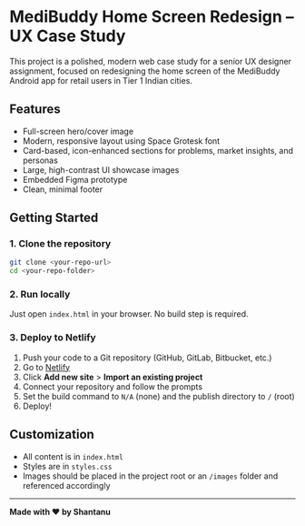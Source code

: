 # MediBuddy Home Screen Redesign – UX Case Study

This project is a polished, modern web case study for a senior UX designer assignment, focused on redesigning the home screen of the MediBuddy Android app for retail users in Tier 1 Indian cities.

## Features
- Full-screen hero/cover image
- Modern, responsive layout using Space Grotesk font
- Card-based, icon-enhanced sections for problems, market insights, and personas
- Large, high-contrast UI showcase images
- Embedded Figma prototype
- Clean, minimal footer

## Getting Started

### 1. Clone the repository
```bash
git clone <your-repo-url>
cd <your-repo-folder>
```

### 2. Run locally
Just open `index.html` in your browser. No build step is required.

### 3. Deploy to Netlify
1. Push your code to a Git repository (GitHub, GitLab, Bitbucket, etc.)
2. Go to [Netlify](https://www.netlify.com/)
3. Click **Add new site** > **Import an existing project**
4. Connect your repository and follow the prompts
5. Set the build command to `N/A` (none) and the publish directory to `/` (root)
6. Deploy!

## Customization
- All content is in `index.html`
- Styles are in `styles.css`
- Images should be placed in the project root or an `/images` folder and referenced accordingly

---

**Made with ❤️ by Shantanu** 